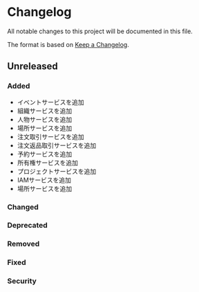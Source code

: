 # Changelog

All notable changes to this project will be documented in this file.

The format is based on [Keep a Changelog](http://keepachangelog.com/).

## Unreleased

### Added

- イベントサービスを追加
- 組織サービスを追加
- 人物サービスを追加
- 場所サービスを追加
- 注文取引サービスを追加
- 注文返品取引サービスを追加
- 予約サービスを追加
- 所有権サービスを追加
- プロジェクトサービスを追加
- IAMサービスを追加
- 場所サービスを追加

### Changed

### Deprecated

### Removed

### Fixed

### Security
